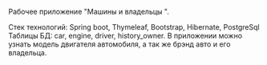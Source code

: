 Рабочее приложение "Машины и владельцы ".

Стек технологий: Spring boot, Thymeleaf, Bootstrap, Hibernate, PostgreSql
Таблицы БД: car, engine, driver, history_owner.
В приложении можно узнать модель двигателя автомобиля, а так же брэнд авто и его владельца.